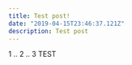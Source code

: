```yaml
---
title: Test post!
date: "2019-04-15T23:46:37.121Z"
description: Test post
---
```


1 .. 2 .. 3 TEST 
